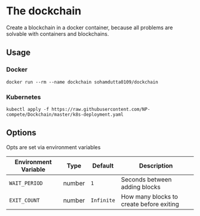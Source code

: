 # The dockchain

Create a blockchain in a docker container, because all problems are solvable with containers and blockchains.

## Usage

### Docker

```shell
docker run --rm --name dockchain sohamdutta0109/dockchain
```

### Kubernetes

```shell
kubectl apply -f https://raw.githubusercontent.com/NP-compete/Dockchain/master/k8s-deployment.yaml
```


## Options

Opts are set via environment variables

| Environment Variable | Type   | Default    | Description                               |
|----------------------|--------|------------|-------------------------------------------|
| `WAIT_PERIOD`        | number | `1`        | Seconds between adding blocks             |
| `EXIT_COUNT`         | number | `Infinite` | How many blocks to create before exiting  |
